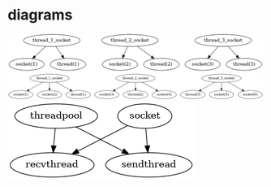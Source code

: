 # diagrams

![thread_per_socket.png](thread_per_socket.png)
![sockets_per_thread.png](sockets_per_thread.png)
![threads.png](threads.png)

